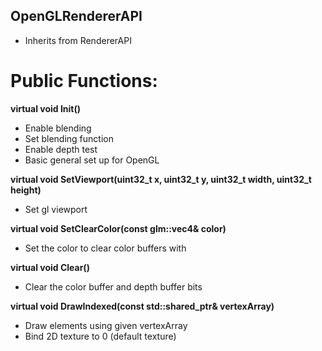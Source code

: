 ## OpenGLRendererAPI
- Inherits from RendererAPI

# Public Functions:
**virtual void Init()**
- Enable blending
- Set blending function
- Enable depth test
- Basic general set up for OpenGL

**virtual void SetViewport(uint32_t x, uint32_t y, uint32_t width, uint32_t height)**
- Set gl viewport

**virtual void SetClearColor(const glm::vec4& color)**
- Set the color to clear color buffers with

**virtual void Clear()**
- Clear the color buffer and depth buffer bits

**virtual void DrawIndexed(const std::shared_ptr<VertexArray>& vertexArray)**
- Draw elements using given vertexArray
- Bind 2D texture to 0 (default texture)
